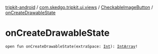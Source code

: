 [tripkit-android](../../index.md) / [com.skedgo.tripkit.ui.views](../index.md) / [CheckableImageButton](index.md) / [onCreateDrawableState](./on-create-drawable-state.md)

# onCreateDrawableState

`open fun onCreateDrawableState(extraSpace: `[`Int`](https://kotlinlang.org/api/latest/jvm/stdlib/kotlin/-int/index.html)`): `[`IntArray`](https://kotlinlang.org/api/latest/jvm/stdlib/kotlin/-int-array/index.html)`!`